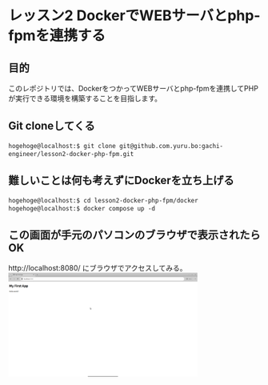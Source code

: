 # レッスン2 DockerでWEBサーバとphp-fpmを連携する

## 目的

このレポジトリでは、DockerをつかってWEBサーバとphp-fpmを連携してPHPが実行できる環境を構築することを目指します。

## Git cloneしてくる

```
hogehoge@localhost:$ git clone git@github.com.yuru.bo:gachi-engineer/lesson2-docker-php-fpm.git
```

## 難しいことは何も考えずにDockerを立ち上げる

```
hogehoge@localhost:$ cd lesson2-docker-php-fpm/docker
hogehoge@localhost:$ docker compose up -d

```

## この画面が手元のパソコンのブラウザで表示されたらOK
http://localhost:8080/ にブラウザでアクセスしてみる。
<img src="https://raw.githubusercontent.com/gachi-engineer/lesson1-docker/refs/heads/develop/lesson/lesson1/screenshot.png" width="75%">
